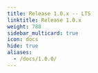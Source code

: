 ```yaml
---
title: Release 1.0.x -- LTS
linktitle: Release 1.0.x
weight: 788
sidebar_multicard: true
icon: docs
hide: true
aliases:
  - /docs/1.0.0/
---
```

